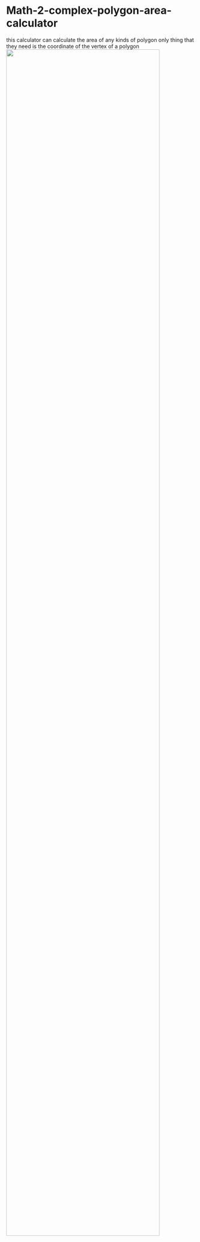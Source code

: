 # Math-2-complex-polygon-area-calculator
this calculator can calculate the area of any kinds of polygon only thing that they need is the coordinate of the vertex of a polygon
<img src="https://pasteboard.co/JHqmBUE.png" width="90%"></img>
## 
